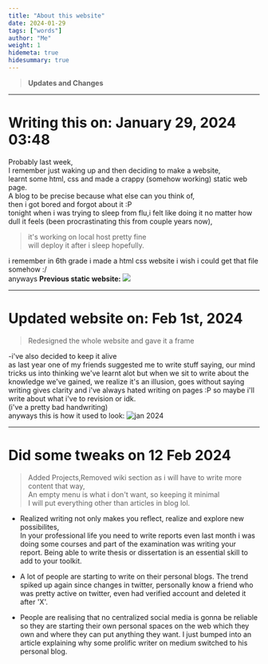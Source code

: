```yaml
---
title: "About this website"
date: 2024-01-29
tags: ["words"]
author: "Me"
weight: 1
hidemeta: true
hidesummary: true
---
```

>**Updates and Changes**

---
# Writing this on: January 29, 2024  03:48
Probably last week, \
I remember just waking up and then deciding to make a website, \
learnt some html, css and made a crappy (somehow working) static web page. \
A blog to be precise because what else can you think of, \
then i got bored and forgot about it :P \
tonight when i was trying to sleep from flu,i felt like doing it no matter how dull it feels (been procrastinating this from couple years now),
> it's working on local host pretty fine \
will deploy it after i sleep hopefully.
>
i remember in 6th grade i made a html css website i wish i could get that file somehow :/ \
anyways **Previous static website:**
![](/about/1st.png)

---
# Updated website on: Feb 1st, 2024
> Redesigned the whole website and gave it a frame 
>
-i've also decided to keep it alive \
as last year one of my friends suggested me to write stuff saying,
our mind tricks us into thinking we've learnt alot but when we sit to write about the knowledge we've gained, 
we realize it's an illusion, goes without saying writing gives clarity and i've always hated writing on pages :P so maybe i'll write about what i've to revision or idk. \
(i've a pretty bad handwriting) \
anyways this is how it used to look:
![jan 2024](/about/old.png)

---

# Did some tweaks on 12 Feb 2024

>Added Projects,Removed wiki section as i will have to write more content that way, \
An empty menu is what i don't want, so keeping it minimal \
I will put everything other than articles in blog lol.


- Realized writing not only makes you reflect, realize and explore new possibilites, \
In your professional life you need to write reports even last month i was doing some courses and part of the examination was writing your report. Being able to write thesis or dissertation is an essential skill to add to your toolkit.

- A lot of people are starting to write on their personal blogs. The trend spiked up again since changes in twitter, personally know a friend who was pretty active on twitter, even had verified account and deleted it after 'X'. 

- People are realising that no centralized social media is gonna be reliable so they are starting their own personal spaces on the web which they own and where they can put anything they want. I just bumped into an article explaining why some prolific writer on medium switched to his personal blog.
